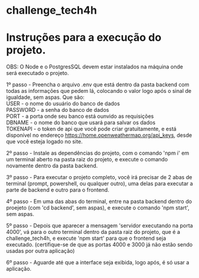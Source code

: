 # challenge_tech4h

# Instruções para a execução do projeto. 
OBS: O Node e o PostgresSQL devem estar instalados na máquina onde será executado o projeto.

1º passo - Preencha o arquivo .env que está dentro da pasta backend com todas as informações que pedem lá, colocando o valor logo após o sinal de igualdade, sem aspas. Que são:<br> USER - o nome do usuário do banco de dados <br>
PASSWORD - a senha do banco de dados <br>
PORT - a porta onde seu banco está ounvido as requisições <br>
DBNAME - o nome do banco que usará para salvar os dados <br>
TOKENAPI - o token de api que você pode criar gratuitamente, e está disponível no endereço https://home.openweathermap.org/api_keys, desde que você esteja logado no site. <br>

2º passo - Instale as dependências do projeto, com o comando 'npm i' em um terminal aberto na pasta raiz do projeto, e execute o comando novamente dentro da pasta backend.

3º passo - Para executar o projeto completo, você irá precisar de 2 abas de terminal (prompt, powershell, ou qualquer outro), uma delas para executar a parte de backend e outro para o frontend.

4º passo - Em uma das abas do terminal, entre na pasta backend dentro do proejeto (com 'cd backend', sem aspas), e execute o comando 'npm start', sem aspas.

5º passo - Depois que aparecer a mensagem 'servidor executando na porta 4000', vá para o outro terminal dentro da pasta raiz do projeto, que é a challenge_tech4h, e execute 'npm start' para que o frontend seja executado. (certifique-se de que as portas 4000 e 3000 já não estão sendo usadas por outra aplicação)

6º passo - Aguarde até que a interface seja exibida, logo após, é só usar a aplicação.
